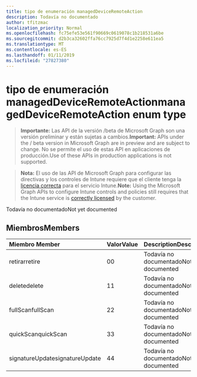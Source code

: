 ```yaml
---
title: tipo de enumeración managedDeviceRemoteAction
description: Todavía no documentado
author: tfitzmac
localization_priority: Normal
ms.openlocfilehash: fc75efe53e561f90669c0619078c1b218531a6be
ms.sourcegitcommit: d2b3ca32602ffa76cc7925d7f4d1e2258e611ea5
ms.translationtype: MT
ms.contentlocale: es-ES
ms.lasthandoff: 01/11/2019
ms.locfileid: "27827380"
---
```

# <a name="manageddeviceremoteaction-enum-type"></a><span data-ttu-id="c14b4-103">tipo de enumeración managedDeviceRemoteAction</span><span class="sxs-lookup"><span data-stu-id="c14b4-103">managedDeviceRemoteAction enum type</span></span>

> <span data-ttu-id="c14b4-104">**Importante:** Las API de la versión /beta de Microsoft Graph son una versión preliminar y están sujetas a cambios.</span><span class="sxs-lookup"><span data-stu-id="c14b4-104">**Important:** APIs under the / beta version in Microsoft Graph are in preview and are subject to change.</span></span> <span data-ttu-id="c14b4-105">No se permite el uso de estas API en aplicaciones de producción.</span><span class="sxs-lookup"><span data-stu-id="c14b4-105">Use of these APIs in production applications is not supported.</span></span>

> <span data-ttu-id="c14b4-106">**Nota:** El uso de las API de Microsoft Graph para configurar las directivas y los controles de Intune requiere que el cliente tenga la [licencia correcta](https://go.microsoft.com/fwlink/?linkid=839381) para el servicio Intune.</span><span class="sxs-lookup"><span data-stu-id="c14b4-106">**Note:** Using the Microsoft Graph APIs to configure Intune controls and policies still requires that the Intune service is [correctly licensed](https://go.microsoft.com/fwlink/?linkid=839381) by the customer.</span></span>

<span data-ttu-id="c14b4-107">Todavía no documentado</span><span class="sxs-lookup"><span data-stu-id="c14b4-107">Not yet documented</span></span>
## <a name="members"></a><span data-ttu-id="c14b4-108">Miembros</span><span class="sxs-lookup"><span data-stu-id="c14b4-108">Members</span></span>
|<span data-ttu-id="c14b4-109">Miembro	</span><span class="sxs-lookup"><span data-stu-id="c14b4-109">Member</span></span>|<span data-ttu-id="c14b4-110">Valor</span><span class="sxs-lookup"><span data-stu-id="c14b4-110">Value</span></span>|<span data-ttu-id="c14b4-111">Description</span><span class="sxs-lookup"><span data-stu-id="c14b4-111">Description</span></span>|
|:---|:---|:---|
|<span data-ttu-id="c14b4-112">retirar</span><span class="sxs-lookup"><span data-stu-id="c14b4-112">retire</span></span>|<span data-ttu-id="c14b4-113">0</span><span class="sxs-lookup"><span data-stu-id="c14b4-113">0</span></span>|<span data-ttu-id="c14b4-114">Todavía no documentado</span><span class="sxs-lookup"><span data-stu-id="c14b4-114">Not yet documented</span></span>|
|<span data-ttu-id="c14b4-115">delete</span><span class="sxs-lookup"><span data-stu-id="c14b4-115">delete</span></span>|<span data-ttu-id="c14b4-116">1</span><span class="sxs-lookup"><span data-stu-id="c14b4-116">1</span></span>|<span data-ttu-id="c14b4-117">Todavía no documentado</span><span class="sxs-lookup"><span data-stu-id="c14b4-117">Not yet documented</span></span>|
|<span data-ttu-id="c14b4-118">fullScan</span><span class="sxs-lookup"><span data-stu-id="c14b4-118">fullScan</span></span>|<span data-ttu-id="c14b4-119">2</span><span class="sxs-lookup"><span data-stu-id="c14b4-119">2</span></span>|<span data-ttu-id="c14b4-120">Todavía no documentado</span><span class="sxs-lookup"><span data-stu-id="c14b4-120">Not yet documented</span></span>|
|<span data-ttu-id="c14b4-121">quickScan</span><span class="sxs-lookup"><span data-stu-id="c14b4-121">quickScan</span></span>|<span data-ttu-id="c14b4-122">3</span><span class="sxs-lookup"><span data-stu-id="c14b4-122">3</span></span>|<span data-ttu-id="c14b4-123">Todavía no documentado</span><span class="sxs-lookup"><span data-stu-id="c14b4-123">Not yet documented</span></span>|
|<span data-ttu-id="c14b4-124">signatureUpdate</span><span class="sxs-lookup"><span data-stu-id="c14b4-124">signatureUpdate</span></span>|<span data-ttu-id="c14b4-125">4</span><span class="sxs-lookup"><span data-stu-id="c14b4-125">4</span></span>|<span data-ttu-id="c14b4-126">Todavía no documentado</span><span class="sxs-lookup"><span data-stu-id="c14b4-126">Not yet documented</span></span>|






